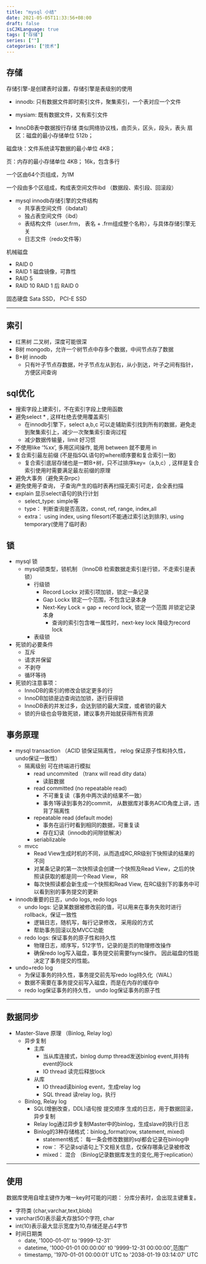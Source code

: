 ```yaml
---
title: "mysql 小结"
date: 2021-05-05T11:33:56+08:00
draft: false
isCJKLanguage: true
tags: ["存储"]
series: [""]
categories: ["技术"]
---
```

## 存储

存储引擎-是创建表时设置，存储引擎是表级别的使用
+ innodb: 只有数据文件即时索引文件，聚集索引，一个表对应一个文件
+ mysiam: 既有数据文件，又有索引文件

+ InnoDB表中数据按行存储 类似网络协议栈，由页头，区头，段头，表头
扇区：磁盘的最小存储单位 512b；

磁盘块：文件系统读写数据的最小单位 4KB；

页：内存的最小存储单位 4KB； 16k，包含多行

一个区由64个页组成，为1M

一个段由多个区组成，构成表空间文件ibd （数据段、索引段、回滚段）

+ mysql innodb存储引擎的文件结构
	+ 共享表空间文件（ibdata1）
	+ 独占表空间文件（ibd）
	+ 表结构文件（user.frm， 表名 + .frm组成整个名称），与具体存储引擎无关
	+ 日志文件（redo文件等）

机械磁盘

+ RAID 0 
+ RAID 1 磁盘镜像，可靠性
+ RAID 5 
+ RAID 10  RAID 1 后 RAID 0  

固态硬盘 Sata SSD， PCI-E SSD



---
## 索引

+ 红黑树 二叉树，深度可能很深
+ B树 mongodb，允许一个树节点中存多个数据，中间节点存了数据
+ B+树 innodb
  + 只有叶子节点存数据，叶子节点左从到右，从小到达，叶子之间有指针，方便区间查询

## sql优化

+ 搜索字段上建索引，不在索引字段上使用函数
+ 避免select * ,  这样杜绝去使用覆盖索引
	+ 在innodb引擎下，select a,b,c 可以走辅助索引找到所有的数据，避免走到聚集索引上，减少一次聚集索引查询过程
	+ 减少数据传输量，limit 好习惯
+ 不使用like ‘%xx’, 多用区间操作, 能用 between 就不要用 in 	
+ 复合索引最左前缀 (不是指SQL语句的where顺序要和复合索引一致)
	+ 复合索引底层存储也是一颗B+树，只不过排序key=（a,b,c）, 这样是复合索引使用时需要满足最左前缀的原理
+ 避免大事务（避免夹杂rpc）
+ 避免使用子查询， 子查询产生的临时表再扫描无索引可走，会全表扫描
+ explain 显示select语句的执行计划
	+ select_type: simple等
	+ type： 判断查询是否高效，const, ref, range, index,all
	+ extra： using index, using filesort(不能通过索引达到排序), using temporary(使用了临时表)


## 锁

+ mysql 锁
	+ mysql锁类型，锁机制 （InnoDB 检索数据走索引是行锁，不走索引是表锁）
		+ 行级锁
			+ Record Lockx 对索引项加锁，锁定一条记录
			+ Gap Lockx 锁定一个范围，不包含记录本身
			+ Next-Key Lock = gap + record lock, 锁定一个范围 并锁定记录本身
				+ 查询的索引包含唯一属性时，next-key lock 降级为record lock
		+ 表级锁
+ 死锁的必要条件
	+ 互斥
	+ 请求并保留
	+ 不剥夺
	+ 循环等待
+ 死锁的注意事项：
	+ InnoDB的索引的修改会锁定更多的行
	+ InnoDB加锁是边查询边加锁，逐行获得锁
	+ InnoDB表的并发过多，会达到锁的最大深度，或者锁的最大
	+ 锁的升级也会导致死锁，建议事务开始就获得所有资源



## 事务原理


+ mysql transaction （ACID 锁保证隔离性， relog 保证原子性和持久性， undo保证一致性）
	+ 隔离级别 可在终端进行模拟
		+ read uncommited （tranx will read dity data）
			+ 读脏数据
		+ read committed (no repeatable read)
			+ 不可重复读（事务中两次读的结果不一致）
			+ 事务1等读到事务2的commit， 从数据库对事务ACID角度上讲，违背了隔离性
		+ repeatable read (default mode)
			+ 事务在运行时看到相同的数据，可重复读
			+ 存在幻读（innodb的间隙锁解决）
		+ seriablizable
	+ mvcc
    	+ Read View生成时机的不同，从而造成RC,RR级别下快照读的结果的不同
    	+ 对某条记录的第一次快照读会创建一个快照及Read View，之后的快照读获取的都是同一个Read View， RR
    	+ 每次快照读都会新生成一个快照和Read View, 在RC级别下的事务中可以看到别的事务提交的更新
+ innodb重要的日志，undo logs, redo logs
	+ undo logs: 记录某数据被修改前的值，可以用来在事务失败时进行rollback，保证一致性
		+ 逻辑日志，随机写，每行记录修改， 采用段的方式
		+ 帮助事务回滚以及MVCC功能 
	+ redo logs: 保证事务的原子性和持久性
		+ 物理日志，顺序写，512字节，记录的是页的物理修改操作
		+ 确保redo log写入磁盘，事务提交前需要fsync操作。 因此磁盘的性能决定了事务提交的性能。
+ undo+redo log
	+ 为保证事务的持久性，事务提交前先写redo log持久化（WAL）
	+ 数据不需要在事务提交前写入磁盘，而是在内存的缓存中
	+ redo log保证事务的持久性， undo log保证事务的原子性

---
## 数据同步

+ Master-Slave 原理 （Binlog, Relay log）
	+ 异步复制
		+ 主库
			+ 当从库连接式，binlog dump thread发送binlog event,并持有event的lock
			+ IO thread 读完后释放lock 	 
		+ 从库
			+ IO thread读binlog event，生成relay log
			+ SQL thread 读relay log，执行
	+ Binlog, Relay log
		+ SQL(增删改查，DDL)语句按 提交顺序 生成的日志，用于数据回滚，异步复制
		+ Relay log通过异步复制Master中的binlog，生成slave的执行日志
		+ Binlog的3种存储格式：binlog_format(row, statement, mixed)
			+ statement格式： 每一条会修改数据的sql都会记录在binlog中
			+ row： 不记录sql语句上下文相关信息，仅保存哪条记录被修改
			+ mixed： 混合	（Binlog记录数据库发生的变化,用于replication）
---
## 使用

数据库使用自增主键作为唯一key时可能的问题： 分库分表时，会出现主键重复。

+	字符类 (char,varchar,text,blob)
  + varchar(50)表示最大存放50个字符, char
  + int(10)表示最大显示宽度为10,存储还是占4字节
+ 时间日期类
  + date, '1000-01-01' to '9999-12-31'
  + datetime, '1000-01-01 00:00:00' t0 '9999-12-31 00:00:00',范围广
  + timestamp, '1970-01-01 00:00:01' UTC to '2038-01-19 03:14:07' UTC
